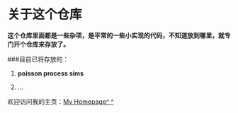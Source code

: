 # 关于这个仓库

**这个仓库里面都是一些杂项，是平常的一些小实现的代码，不知道放到哪里，就专门开个仓库来存放了。**

###目前已将存放的：

1. **poisson process sims**

2. ...

欢迎访问我的主页：[My Homepage^ ^](https://fchen24.github.io)